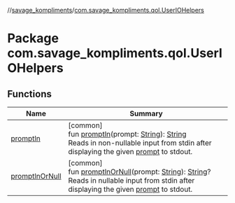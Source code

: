 //[savage_kompliments](../../index.md)/[com.savage_kompliments.qol.UserIOHelpers](index.md)

# Package com.savage_kompliments.qol.UserIOHelpers

## Functions

| Name | Summary |
|---|---|
| [promptln](promptln.md) | [common]<br>fun [promptln](promptln.md)(prompt: [String](https://kotlinlang.org/api/latest/jvm/stdlib/kotlin/-string/index.html)): [String](https://kotlinlang.org/api/latest/jvm/stdlib/kotlin/-string/index.html)<br>Reads in non-nullable input from stdin after displaying the given [prompt](promptln.md) to stdout. |
| [promptlnOrNull](promptln-or-null.md) | [common]<br>fun [promptlnOrNull](promptln-or-null.md)(prompt: [String](https://kotlinlang.org/api/latest/jvm/stdlib/kotlin/-string/index.html)): [String](https://kotlinlang.org/api/latest/jvm/stdlib/kotlin/-string/index.html)?<br>Reads in nullable input from stdin after displaying the given [prompt](promptln-or-null.md) to stdout. |

